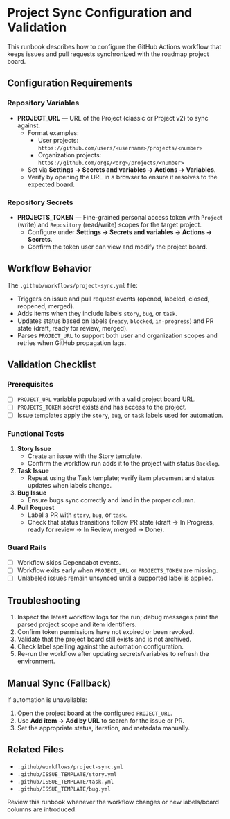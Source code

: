 # Project Sync Configuration and Validation

This runbook describes how to configure the GitHub Actions workflow that keeps issues and pull requests synchronized with the roadmap project board.

## Configuration Requirements
### Repository Variables
- **PROJECT_URL** — URL of the Project (classic or Project v2) to sync against.
  - Format examples:
    - User projects: `https://github.com/users/<username>/projects/<number>`
    - Organization projects: `https://github.com/orgs/<org>/projects/<number>`
  - Set via **Settings → Secrets and variables → Actions → Variables**.
  - Verify by opening the URL in a browser to ensure it resolves to the expected board.

### Repository Secrets
- **PROJECTS_TOKEN** — Fine-grained personal access token with `Project` (write) and `Repository` (read/write) scopes for the target project.
  - Configure under **Settings → Secrets and variables → Actions → Secrets**.
  - Confirm the token user can view and modify the project board.

## Workflow Behavior
The `.github/workflows/project-sync.yml` file:
- Triggers on issue and pull request events (opened, labeled, closed, reopened, merged).
- Adds items when they include labels `story`, `bug`, or `task`.
- Updates status based on labels (`ready`, `blocked`, `in-progress`) and PR state (draft, ready for review, merged).
- Parses `PROJECT_URL` to support both user and organization scopes and retries when GitHub propagation lags.

## Validation Checklist
### Prerequisites
- [ ] `PROJECT_URL` variable populated with a valid project board URL.
- [ ] `PROJECTS_TOKEN` secret exists and has access to the project.
- [ ] Issue templates apply the `story`, `bug`, or `task` labels used for automation.

### Functional Tests
1. **Story Issue**
   - Create an issue with the Story template.
   - Confirm the workflow run adds it to the project with status `Backlog`.
2. **Task Issue**
   - Repeat using the Task template; verify item placement and status updates when labels change.
3. **Bug Issue**
   - Ensure bugs sync correctly and land in the proper column.
4. **Pull Request**
   - Label a PR with `story`, `bug`, or `task`.
   - Check that status transitions follow PR state (draft → In Progress, ready for review → In Review, merged → Done).

### Guard Rails
- [ ] Workflow skips Dependabot events.
- [ ] Workflow exits early when `PROJECT_URL` or `PROJECTS_TOKEN` are missing.
- [ ] Unlabeled issues remain unsynced until a supported label is applied.

## Troubleshooting
1. Inspect the latest workflow logs for the run; debug messages print the parsed project scope and item identifiers.
2. Confirm token permissions have not expired or been revoked.
3. Validate that the project board still exists and is not archived.
4. Check label spelling against the automation configuration.
5. Re-run the workflow after updating secrets/variables to refresh the environment.

## Manual Sync (Fallback)
If automation is unavailable:
1. Open the project board at the configured `PROJECT_URL`.
2. Use **Add item → Add by URL** to search for the issue or PR.
3. Set the appropriate status, iteration, and metadata manually.

## Related Files
- `.github/workflows/project-sync.yml`
- `.github/ISSUE_TEMPLATE/story.yml`
- `.github/ISSUE_TEMPLATE/task.yml`
- `.github/ISSUE_TEMPLATE/bug.yml`

Review this runbook whenever the workflow changes or new labels/board columns are introduced.
